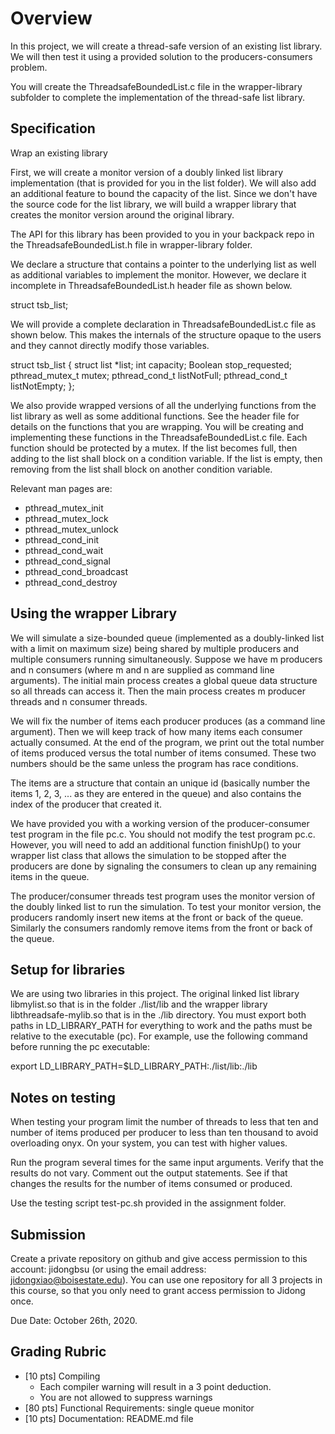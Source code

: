 # Overview

In this project, we will create a thread-safe version of an existing list library. We will then test it using a provided solution to the producers-consumers problem.

You will create the ThreadsafeBoundedList.c file in the wrapper-library subfolder to complete the implementation of the thread-safe list library.

## Specification

Wrap an existing library

First, we will create a monitor version of a doubly linked list library implementation (that is provided for you in the list folder). We will also add an additional feature to bound the capacity of the list. Since we don't have the source code for the list library, we will build a wrapper library that creates the monitor version around the original library. 

The API for this library has been provided to you in your backpack repo in the ThreadsafeBoundedList.h file in wrapper-library folder.

We declare a structure that contains a pointer to the underlying list as well as additional variables to implement the monitor. However, we declare it incomplete in ThreadsafeBoundedList.h header file as shown below.

struct tsb_list;

We will provide a complete declaration in ThreadsafeBoundedList.c file as shown below. This makes the internals of the structure opaque to the users and they cannot directly modify those variables.

struct tsb_list {
struct list *list;
int capacity;
Boolean stop_requested;
pthread_mutex_t mutex;
pthread_cond_t listNotFull;
pthread_cond_t listNotEmpty;
};

We also provide wrapped versions of all the underlying functions from the list library as well as some additional functions. See the header file for details on the functions that you are wrapping. You will be creating and implementing these functions in the ThreadsafeBoundedList.c file. Each function should be protected by a mutex. If the list becomes full, then adding to the list shall block on a condition variable. If the list is empty, then removing from the list shall block on another condition variable.

Relevant man pages are: 
- pthread_mutex_init
- pthread_mutex_lock
- pthread_mutex_unlock
- pthread_cond_init
- pthread_cond_wait
- pthread_cond_signal
- pthread_cond_broadcast
- pthread_cond_destroy

## Using the wrapper Library

We will simulate a size-bounded queue (implemented as a doubly-linked list with a limit on maximum size) being shared by multiple producers and multiple consumers running simultaneously. Suppose we have m producers and n consumers (where m and n are supplied as command line arguments).  The initial main process creates a global queue data structure so all threads can access it.  Then the main process creates m producer threads and n consumer threads.

We will fix the number of items each producer produces (as a command line argument). Then we will keep track of how many items each consumer actually consumed. At the end of the program, we print out the total number of items produced versus the total number of items consumed. These two numbers should be the same unless the program has race conditions.

The items are a structure that contain an unique id (basically number the items 1, 2, 3, ... as they are entered in the queue) and also contains the index of the producer that created it.

We have provided you with a working version of the producer-consumer test program in the file pc.c. You should not modify the test program pc.c. However, you will need to add an additional function finishUp() to your wrapper list class that allows the simulation to be stopped after the producers are done by signaling the consumers to clean up any remaining items in the queue.

The producer/consumer threads test program uses the monitor version of the doubly linked list to run the simulation.  To test your monitor version, the producers randomly insert new items at the front or back of the queue.  Similarly the consumers randomly remove items from the front or back of the queue.

## Setup for libraries
We are using two libraries in this project. The original linked list library libmylist.so  that is in the folder ./list/lib and the wrapper library libthreadsafe-mylib.so that is in the ./lib directory. You must export both paths in LD_LIBRARY_PATH for everything to work and the paths must be relative to the executable (pc).  For example, use the following command before running the pc executable:

  export LD_LIBRARY_PATH=$LD_LIBRARY_PATH:./list/lib:./lib

## Notes on testing
When testing your program limit the number of threads to less that ten and number of items produced per producer to less than ten thousand to avoid overloading onyx. On your system, you can test with higher values.

Run the program several times for the same input arguments. Verify that the results do not vary. Comment out the output statements. See if that changes the results for the number of items consumed or produced.

Use the testing script test-pc.sh provided in the assignment folder. 

## Submission
Create a private repository on github and give access permission to this account: jidongbsu (or using the email address: jidongxiao@boisestate.edu). You can use one repository for all 3 projects in this course, so that you only need to grant access permission to Jidong once.

Due Date:  October 26th, 2020.

## Grading Rubric

- [10 pts] Compiling
  - Each compiler warning will result in a 3 point deduction.
  - You are not allowed to suppress warnings
- [80 pts] Functional Requirements: single queue monitor
- [10 pts] Documentation: README.md file

